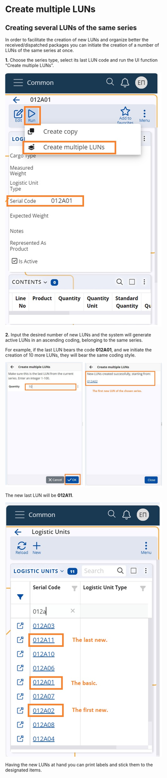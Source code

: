 # Create multiple LUNs

## Creating several LUNs of the same series

In order to facilitate the creation of new LUNs and organize better the received/dispatched packages you can initiate the creation of a number of LUNs of the same series at once.

<b>1.</b> Choose the series type, select its last LUN code and run the UI function “Create multiple LUNs”.

![Pictures](Pictures/UI_multiple_LUNs_1.png)

<b>2.</b> Input the desired number of new LUNs and the system will generate active LUNs in an ascending coding, belonging to the same series.

For example, if the last LUN bears the code <b>012A01</b>, and we initiate the creation of 10 more LUNs, they will bear the same coding style. 

![Pictures](Pictures/UI_multiple_LUNs_2.png)

The new last LUN will be <b>012A11</b>.

![Pictures](Pictures/UI_multiple_LUNs_3.png)

Having the new LUNs at hand you can print labels and stick them to the designated items.
